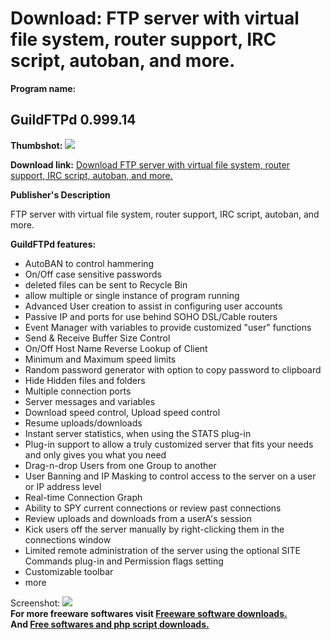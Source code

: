 # Download: FTP server with virtual file system, router support, IRC script, autoban, and more.

**Program name:**

## GuildFTPd 0.999.14

  
**Thumbshot:** ![](http://www.freewarefiles.com/screenshot/guildftpdt.jpg)   
  
**Download link:** [Download FTP server with virtual file system, router support, IRC script, autoban, and more.](http://freesoftwares.boysofts.com/GuildFTPd_program_3469.html)  
  


**Publisher's Description**  
  


FTP server with virtual file system, router support, IRC script, autoban, and more. 

**GuildFTPd features:**

  * AutoBAN to control hammering 
  * On/Off case sensitive passwords 
  * deleted files can be sent to Recycle Bin 
  * allow multiple or single instance of program running 
  * Advanced User creation to assist in configuring user accounts 
  * Passive IP and ports for use behind SOHO DSL/Cable routers 
  * Event Manager with variables to provide customized "user" functions 
  * Send & Receive Buffer Size Control 
  * On/Off Host Name Reverse Lookup of Client 
  * Minimum and Maximum speed limits 
  * Random password generator with option to copy password to clipboard 
  * Hide Hidden files and folders 
  * Multiple connection ports 
  * Server messages and variables 
  * Download speed control, Upload speed control 
  * Resume uploads/downloads 
  * Instant server statistics, when using the STATS plug-in 
  * Plug-in support to allow a truly customized server that fits your needs and only gives you what you need 
  * Drag-n-drop Users from one Group to another 
  * User Banning and IP Masking to control access to the server on a user or IP address level 
  * Real-time Connection Graph 
  * Ability to SPY current connections or review past connections 
  * Review uploads and downloads from a userA's session 
  * Kick users off the server manually by right-clicking them in the connections window 
  * Limited remote administration of the server using the optional SITE Commands plug-in and Permission flags setting 
  * Customizable toolbar 
  * more 

  
  
Screenshot: ![](http://www.freewarefiles.com/screenshot/guildftpdt.jpg)   
**For more freeware softwares visit [Freeware software downloads.](http://freesoftwares.boysofts.com/)**   
**And [Free softwares and php script downloads.](http://www.boysofts.com/)**
